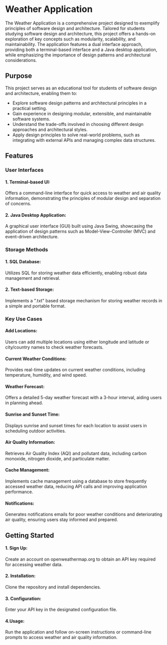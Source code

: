 
# Weather Application

The Weather Application is a comprehensive project designed to exemplify principles of software design and architecture. Tailored for students studying software design and architecture, this project offers a hands-on exploration of key concepts such as modularity, scalability, and maintainability. The application features a dual interface approach, providing both a terminal-based interface and a Java desktop application, while emphasizing the importance of design patterns and architectural considerations.


## Purpose
This project serves as an educational tool for students of software design and architecture, enabling them to:

* Explore software design patterns and architectural principles in a practical setting.
* Gain experience in designing modular, extensible, and maintainable software systems.
* Understand the trade-offs involved in choosing different design approaches and architectural styles.
* Apply design principles to solve real-world problems, such as integrating with external APIs and managing complex data structures.
## Features
### User Interfaces
#### 1. Terminal-based UI:
Offers a command-line interface for quick access to weather and air quality information, demonstrating the principles of modular design and separation of concerns.

#### 2. Java Desktop Application:
A graphical user interface (GUI) built using Java Swing, showcasing the application of design patterns such as Model-View-Controller (MVC) and event-driven architecture.

### Storage Methods
#### 1. SQL Database: 
Utilizes SQL for storing weather data efficiently, enabling robust data management and retrieval.
#### 2. Text-based Storage: 
Implements a ".txt" based storage mechanism for storing weather records in a simple and portable format.


### Key Use Cases
#### Add Locations:
 Users can add multiple locations using either longitude and latitude or city/country names to check weather forecasts.
#### Current Weather Conditions: 
Provides real-time updates on current weather conditions, including temperature, humidity, and wind speed.
#### Weather Forecast: 
Offers a detailed 5-day weather forecast with a 3-hour interval, aiding users in planning ahead.
#### Sunrise and Sunset Time:
 Displays sunrise and sunset times for each location to assist users in scheduling outdoor activities.
#### Air Quality Information:
 Retrieves Air Quality Index (AQI) and pollutant data, including carbon monoxide, nitrogen dioxide, and particulate matter.
#### Cache Management: 
Implements cache management using a database to store frequently accessed weather data, reducing API calls and improving application performance.
#### Notifications: 
Generates notifications emails for poor weather conditions and deteriorating air quality, ensuring users stay informed and prepared.


## Getting Started
#### 1. Sign Up: 
Create an account on openweathermap.org to obtain an API key required for accessing weather data.
#### 2. Installation:
Clone the repository and install dependencies.
#### 3. Configuration:
Enter your API key in the designated configuration file.
#### 4.Usage: 
Run the application and follow on-screen instructions or command-line prompts to access weather and air quality information.
